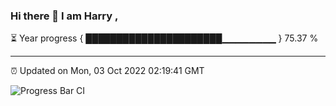 ### Hi there 👋 I am Harry , 

⏳ Year progress { ██████████████████████▁▁▁▁▁▁▁▁ } 75.37 %

---

⏰ Updated on Mon, 03 Oct 2022 02:19:41 GMT

![Progress Bar CI](https://github.com/duykhang68/duykhang68/workflows/Progress%20Bar%20CI/badge.svg)
